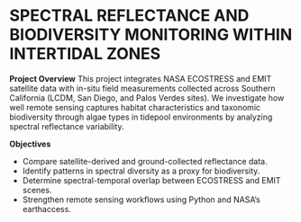 # SPECTRAL REFLECTANCE AND BIODIVERSITY MONITORING WITHIN INTERTIDAL ZONES

**Project Overview**
This project integrates NASA ECOSTRESS and EMIT satellite data with in-situ field measurements collected across 
Southern California (LCDM, San Diego, and Palos Verdes sites). We investigate how well remote sensing captures
habitat characteristics and taxonomic biodiversity through algae types in tidepool environments by analyzing 
spectral reflectance variability. 

**Objectives**
- Compare satellite-derived and ground-collected reflectance data.
- Identify patterns in spectral diversity as a proxy for biodiversity.
- Determine spectral-temporal overlap between ECOSTRESS and EMIT scenes.
- Strengthen remote sensing workflows using Python and NASA’s earthaccess.

